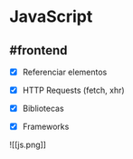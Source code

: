 
# JavaScript
## #frontend  
-  [x] Referenciar elementos
-  [x] HTTP Requests (fetch, xhr)
-  [x] Bibliotecas
-  [x] Frameworks



![[js.png]]